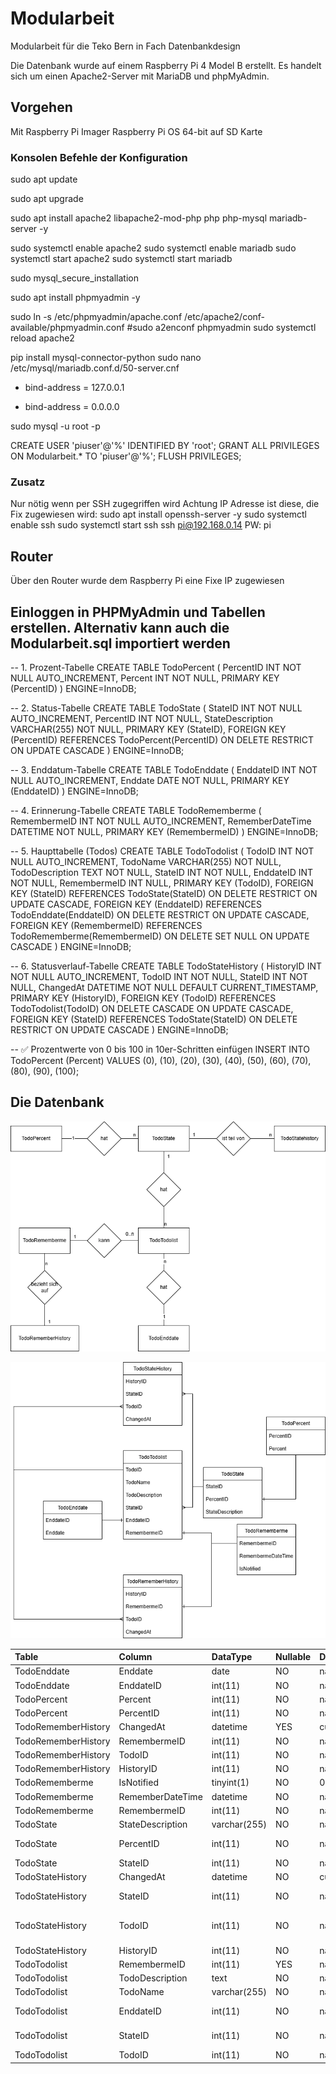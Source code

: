 # Modularbeit
Modularbeit für die Teko Bern in Fach Datenbankdesign

Die Datenbank wurde auf einem Raspberry Pi 4 Model B erstellt.
Es handelt sich um einen Apache2-Server mit MariaDB und phpMyAdmin.

## Vorgehen
Mit Raspberry Pi Imager 
  Raspberry Pi OS 64-bit auf SD Karte

### Konsolen Befehle der Konfiguration
sudo apt update

sudo apt upgrade

sudo apt install apache2 libapache2-mod-php php php-mysql mariadb-server -y

sudo systemctl enable apache2
sudo systemctl enable mariadb
sudo systemctl start apache2
sudo systemctl start mariadb

sudo mysql_secure_installation

sudo apt install phpmyadmin -y

sudo ln -s /etc/phpmyadmin/apache.conf /etc/apache2/conf-available/phpmyadmin.conf
#sudo a2enconf phpmyadmin
sudo systemctl reload apache2

pip install mysql-connector-python
sudo nano /etc/mysql/mariadb.conf.d/50-server.cnf
- bind-address = 127.0.0.1
+ bind-address = 0.0.0.0


sudo mysql -u root -p

CREATE USER 'piuser'@'%' IDENTIFIED BY 'root';
GRANT ALL PRIVILEGES ON Modularbeit.* TO 'piuser'@'%';
FLUSH PRIVILEGES;

### Zusatz
Nur nötig wenn per SSH zugegriffen wird Achtung IP Adresse ist diese, die Fix zugewiesen wird:
sudo apt install openssh-server -y
sudo systemctl enable ssh
sudo systemctl start ssh
ssh pi@192.168.0.14
PW: pi

## Router
Über den Router wurde dem Raspberry Pi eine Fixe IP zugewiesen

## Einloggen in PHPMyAdmin und Tabellen erstellen. Alternativ kann auch die Modularbeit.sql importiert werden
-- 1. Prozent-Tabelle
CREATE TABLE TodoPercent (
    PercentID INT NOT NULL AUTO_INCREMENT,
    Percent INT NOT NULL,
    PRIMARY KEY (PercentID)
) ENGINE=InnoDB;

-- 2. Status-Tabelle
CREATE TABLE TodoState (
    StateID INT NOT NULL AUTO_INCREMENT,
    PercentID INT NOT NULL,
    StateDescription VARCHAR(255) NOT NULL,
    PRIMARY KEY (StateID),
    FOREIGN KEY (PercentID) REFERENCES TodoPercent(PercentID)
        ON DELETE RESTRICT ON UPDATE CASCADE
) ENGINE=InnoDB;

-- 3. Enddatum-Tabelle
CREATE TABLE TodoEnddate (
    EnddateID INT NOT NULL AUTO_INCREMENT,
    Enddate DATE NOT NULL,
    PRIMARY KEY (EnddateID)
) ENGINE=InnoDB;

-- 4. Erinnerung-Tabelle
CREATE TABLE TodoRememberme (
    RemembermeID INT NOT NULL AUTO_INCREMENT,
    RememberDateTime DATETIME NOT NULL,
    PRIMARY KEY (RemembermeID)
) ENGINE=InnoDB;

-- 5. Haupttabelle (Todos)
CREATE TABLE TodoTodolist (
    TodoID INT NOT NULL AUTO_INCREMENT,
    TodoName VARCHAR(255) NOT NULL,
    TodoDescription TEXT NOT NULL,
    StateID INT NOT NULL,
    EnddateID INT NOT NULL,
    RemembermeID INT NULL,
    PRIMARY KEY (TodoID),
    FOREIGN KEY (StateID) REFERENCES TodoState(StateID)
        ON DELETE RESTRICT ON UPDATE CASCADE,
    FOREIGN KEY (EnddateID) REFERENCES TodoEnddate(EnddateID)
        ON DELETE RESTRICT ON UPDATE CASCADE,
    FOREIGN KEY (RemembermeID) REFERENCES TodoRememberme(RemembermeID)
        ON DELETE SET NULL ON UPDATE CASCADE
) ENGINE=InnoDB;

-- 6. Statusverlauf-Tabelle
CREATE TABLE TodoStateHistory (
    HistoryID INT NOT NULL AUTO_INCREMENT,
    TodoID INT NOT NULL,
    StateID INT NOT NULL,
    ChangedAt DATETIME NOT NULL DEFAULT CURRENT_TIMESTAMP,
    PRIMARY KEY (HistoryID),
    FOREIGN KEY (TodoID) REFERENCES TodoTodolist(TodoID)
        ON DELETE CASCADE ON UPDATE CASCADE,
    FOREIGN KEY (StateID) REFERENCES TodoState(StateID)
        ON DELETE RESTRICT ON UPDATE CASCADE
) ENGINE=InnoDB;

-- ✅ Prozentwerte von 0 bis 100 in 10er-Schritten einfügen
INSERT INTO TodoPercent (Percent) VALUES 
(0), (10), (20), (30), (40), (50), (60), (70), (80), (90), (100);


## Die Datenbank
![](Datenbank/Chen.drawio.png)

![](Datenbank/crowsfoot.drawio.png)

| Table               | Column           | DataType     | Nullable   | Default             | Extra          | Key   | References                                     |
|:--------------------|:-----------------|:-------------|:-----------|:--------------------|:---------------|:------|:-----------------------------------------------|
| TodoEnddate         | Enddate          | date         | NO         | nan                 | nan            | nan   | nan                                            |
| TodoEnddate         | EnddateID        | int(11)      | NO         | nan                 | AUTO_INCREMENT | PK    | nan                                            |
| TodoPercent         | Percent          | int(11)      | NO         | nan                 | nan            | nan   | nan                                            |
| TodoPercent         | PercentID        | int(11)      | NO         | nan                 | AUTO_INCREMENT | PK    | nan                                            |
| TodoRememberHistory | ChangedAt        | datetime     | YES        | current_timestamp() | nan            | nan   | nan                                            |
| TodoRememberHistory | RemembermeID     | int(11)      | NO         | nan                 | nan            | nan   | nan                                            |
| TodoRememberHistory | TodoID           | int(11)      | NO         | nan                 | nan            | nan   | nan                                            |
| TodoRememberHistory | HistoryID        | int(11)      | NO         | nan                 | AUTO_INCREMENT | PK    | nan                                            |
| TodoRememberme      | IsNotified       | tinyint(1)   | NO         | 0                   | nan            | nan   | nan                                            |
| TodoRememberme      | RememberDateTime | datetime     | NO         | nan                 | nan            | nan   | nan                                            |
| TodoRememberme      | RemembermeID     | int(11)      | NO         | nan                 | AUTO_INCREMENT | PK    | nan                                            |
| TodoState           | StateDescription | varchar(255) | NO         | nan                 | nan            | nan   | nan                                            |
| TodoState           | PercentID        | int(11)      | NO         | nan                 | nan            | FK    | TodoPercent.PercentID (DEL -, UPD CASCADE)     |
| TodoState           | StateID          | int(11)      | NO         | nan                 | AUTO_INCREMENT | PK    | nan                                            |
| TodoStateHistory    | ChangedAt        | datetime     | NO         | current_timestamp() | nan            | nan   | nan                                            |
| TodoStateHistory    | StateID          | int(11)      | NO         | nan                 | nan            | FK    | TodoState.StateID (DEL -, UPD CASCADE)         |
| TodoStateHistory    | TodoID           | int(11)      | NO         | nan                 | nan            | FK    | TodoTodolist.TodoID (DEL CASCADE, UPD CASCADE) |
| TodoStateHistory    | HistoryID        | int(11)      | NO         | nan                 | AUTO_INCREMENT | PK    | nan                                            |
| TodoTodolist        | RemembermeID     | int(11)      | YES        | nan                 | nan            | nan   | nan                                            |
| TodoTodolist        | TodoDescription  | text         | NO         | nan                 | nan            | nan   | nan                                            |
| TodoTodolist        | TodoName         | varchar(255) | NO         | nan                 | nan            | nan   | nan                                            |
| TodoTodolist        | EnddateID        | int(11)      | NO         | nan                 | nan            | FK    | TodoEnddate.EnddateID (DEL -, UPD CASCADE)     |
| TodoTodolist        | StateID          | int(11)      | NO         | nan                 | nan            | FK    | TodoState.StateID (DEL -, UPD CASCADE)         |
| TodoTodolist        | TodoID           | int(11)      | NO         | nan                 | AUTO_INCREMENT | PK    | nan                                            |

